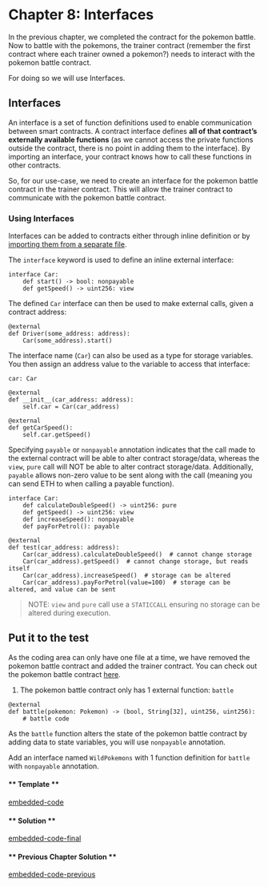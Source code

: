# Chapter 8: Interfaces

In the previous chapter, we completed the contract for the pokemon battle. Now to battle with the pokemons, the trainer contract (remember the first contract where each trainer owned a pokemon?) needs to interact with the pokemon battle contract.

For doing so we will use Interfaces.

## Interfaces

An interface is a set of function definitions used to enable communication between smart contracts. A contract interface defines **all of that contract’s externally available functions** (as we cannot access the private functions outside the contract, there is no point in adding them to the interface). By importing an interface, your contract knows how to call these functions in other contracts.

So, for our use-case, we need to create an interface for the pokemon battle contract in the trainer contract. This will allow the trainer contract to communicate with the pokemon battle contract.

### Using Interfaces

Interfaces can be added to contracts either through inline definition or by [importing them from a separate file](https://vyper.readthedocs.io/en/stable/interfaces.html?highlight=import#imports-via-import).

The `interface` keyword is used to define an inline external interface:

```vyper
interface Car:
    def start() -> bool: nonpayable
    def getSpeed() -> uint256: view
```

The defined `Car` interface can then be used to make external calls, given a contract address:

```vyper
@external
def Driver(some_address: address):
    Car(some_address).start()
```

The interface name (`Car`) can also be used as a type for storage variables. You then assign an address value to the variable to access that interface:

```vyper
car: Car

@external
def __init__(car_address: address):
    self.car = Car(car_address)

@external
def getCarSpeed():
    self.car.getSpeed()
```

Specifying `payable` or `nonpayable` annotation indicates that the call made to the external contract will be able to alter contract storage/data, whereas the `view`, `pure` call will NOT be able to alter contract storage/data. Additionally, `payable` allows non-zero value to be sent along with the call (meaning you can send ETH to when calling a payable function).

```vyper
interface Car:
    def calculateDoubleSpeed() -> uint256: pure
    def getSpeed() -> uint256: view
    def increaseSpeed(): nonpayable
    def payForPetrol(): payable

@external
def test(car_address: address):
    Car(car_address).calculateDoubleSpeed()  # cannot change storage
    Car(car_address).getSpeed()  # cannot change storage, but reads itself
    Car(car_address).increaseSpeed()  # storage can be altered
    Car(car_address).payForPetrol(value=100)  # storage can be altered, and value can be sent
```

> NOTE: `view` and `pure` call use a `STATICCALL` ensuring no storage can be altered during execution.

## Put it to the test

As the coding area can only have one file at a time, we have removed the pokemon battle contract and added the trainer contract. You can check out the pokemon battle contract [here](https://github.com/vyperlang/vyper.fun/blob/chapter1/assets/2/2.7-finished-code.vy).

1. The pokemon battle contract only has 1 external function: `battle`

```
@external
def battle(pokemon: Pokemon) -> (bool, String[32], uint256, uint256):
    # battle code
```

As the `battle` function alters the state of the pokemon battle contract by adding data to state variables, you will use `nonpayable` annotation.

Add an interface named `WildPokemons` with 1 function definition for `battle` with `nonpayable` annotation.

<!-- tabs:start -->

#### ** Template **

[embedded-code](../assets/2/2.8-template-code.vy ':include :type=code embed-template')

#### ** Solution **

[embedded-code-final](../assets/2/2.8-finished-code.vy ':include :type=code embed-final')

#### ** Previous Chapter Solution **

[embedded-code-previous](../assets/2/2.7-finished-code.vy ':include :type=code embed-previous')

<!-- tabs:end -->
